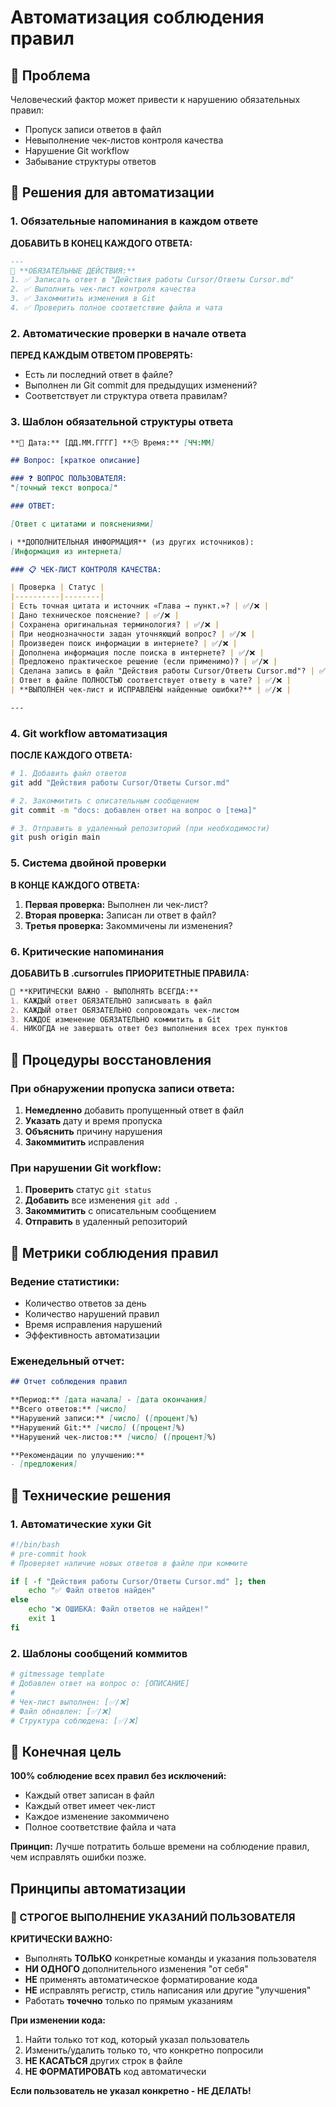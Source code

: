# Автоматизация соблюдения правил

## 🎯 Проблема

Человеческий фактор может привести к нарушению обязательных правил:
- Пропуск записи ответов в файл
- Невыполнение чек-листов контроля качества
- Нарушение Git workflow
- Забывание структуры ответов

## 🔧 Решения для автоматизации

### 1. Обязательные напоминания в каждом ответе

**ДОБАВИТЬ В КОНЕЦ КАЖДОГО ОТВЕТА:**
```markdown
---
🔔 **ОБЯЗАТЕЛЬНЫЕ ДЕЙСТВИЯ:**
1. ✅ Записать ответ в "Действия работы Cursor/Ответы Cursor.md"
2. ✅ Выполнить чек-лист контроля качества  
3. ✅ Закоммитить изменения в Git
4. ✅ Проверить полное соответствие файла и чата
```

### 2. Автоматические проверки в начале ответа

**ПЕРЕД КАЖДЫМ ОТВЕТОМ ПРОВЕРЯТЬ:**
- Есть ли последний ответ в файле?
- Выполнен ли Git commit для предыдущих изменений?
- Соответствует ли структура ответа правилам?

### 3. Шаблон обязательной структуры ответа

```markdown
**📅 Дата:** [ДД.ММ.ГГГГ] **🕒 Время:** [ЧЧ:ММ]

## Вопрос: [краткое описание]

### ❓ ВОПРОС ПОЛЬЗОВАТЕЛЯ:
"[точный текст вопроса]"

### ОТВЕТ:

[Ответ с цитатами и пояснениями]

ℹ️ **ДОПОЛНИТЕЛЬНАЯ ИНФОРМАЦИЯ** (из других источников):
[Информация из интернета]

### 📋 ЧЕК-ЛИСТ КОНТРОЛЯ КАЧЕСТВА:

| Проверка | Статус |
|----------|--------|
| Есть точная цитата и источник «Глава → пункт.»? | ✅/❌ |
| Дано техническое пояснение? | ✅/❌ |
| Сохранена оригинальная терминология? | ✅/❌ |
| При неоднозначности задан уточняющий вопрос? | ✅/❌ |
| Произведен поиск информации в интернете? | ✅/❌ |
| Дополнена информация после поиска в интернете? | ✅/❌ |
| Предложено практическое решение (если применимо)? | ✅/❌ |
| Сделана запись в файл "Действия работы Cursor/Ответы Cursor.md"? | ✅/❌ |
| Ответ в файле ПОЛНОСТЬЮ соответствует ответу в чате? | ✅/❌ |
| **ВЫПОЛНЕН чек-лист и ИСПРАВЛЕНЫ найденные ошибки?** | ✅/❌ |

---
```

### 4. Git workflow автоматизация

**ПОСЛЕ КАЖДОГО ОТВЕТА:**
```bash
# 1. Добавить файл ответов
git add "Действия работы Cursor/Ответы Cursor.md"

# 2. Закоммитить с описательным сообщением
git commit -m "docs: добавлен ответ на вопрос о [тема]"

# 3. Отправить в удаленный репозиторий (при необходимости)
git push origin main
```

### 5. Система двойной проверки

**В КОНЦЕ КАЖДОГО ОТВЕТА:**
1. **Первая проверка:** Выполнен ли чек-лист?
2. **Вторая проверка:** Записан ли ответ в файл?
3. **Третья проверка:** Закоммичены ли изменения?

### 6. Критические напоминания

**ДОБАВИТЬ В .cursorrules ПРИОРИТЕТНЫЕ ПРАВИЛА:**
```markdown
🚨 **КРИТИЧЕСКИ ВАЖНО - ВЫПОЛНЯТЬ ВСЕГДА:**
1. КАЖДЫЙ ответ ОБЯЗАТЕЛЬНО записывать в файл
2. КАЖДЫЙ ответ ОБЯЗАТЕЛЬНО сопровождать чек-листом
3. КАЖДОЕ изменение ОБЯЗАТЕЛЬНО коммитить в Git
4. НИКОГДА не завершать ответ без выполнения всех трех пунктов
```

## 🔄 Процедуры восстановления

### При обнаружении пропуска записи ответа:
1. **Немедленно** добавить пропущенный ответ в файл
2. **Указать** дату и время пропуска
3. **Объяснить** причину нарушения
4. **Закоммитить** исправления

### При нарушении Git workflow:
1. **Проверить** статус `git status`
2. **Добавить** все изменения `git add .`
3. **Закоммитить** с описательным сообщением
4. **Отправить** в удаленный репозиторий

## 🎯 Метрики соблюдения правил

### Ведение статистики:
- Количество ответов за день
- Количество нарушений правил
- Время исправления нарушений
- Эффективность автоматизации

### Еженедельный отчет:
```markdown
## Отчет соблюдения правил

**Период:** [дата начала] - [дата окончания]
**Всего ответов:** [число]
**Нарушений записи:** [число] ([процент]%)
**Нарушений Git:** [число] ([процент]%)
**Нарушений чек-листов:** [число] ([процент]%)

**Рекомендации по улучшению:**
- [предложения]
```

## 🔧 Технические решения

### 1. Автоматические хуки Git
```bash
#!/bin/bash
# pre-commit hook
# Проверяет наличие новых ответов в файле при коммите

if [ -f "Действия работы Cursor/Ответы Cursor.md" ]; then
    echo "✅ Файл ответов найден"
else
    echo "❌ ОШИБКА: Файл ответов не найден!"
    exit 1
fi
```

### 2. Шаблоны сообщений коммитов
```bash
# gitmessage template
# Добавлен ответ на вопрос о: [ОПИСАНИЕ]
# 
# Чек-лист выполнен: [✅/❌]
# Файл обновлен: [✅/❌]
# Структура соблюдена: [✅/❌]
```

## 🎯 Конечная цель

**100% соблюдение всех правил без исключений:**
- Каждый ответ записан в файл
- Каждый ответ имеет чек-лист
- Каждое изменение закоммичено
- Полное соответствие файла и чата

**Принцип:** Лучше потратить больше времени на соблюдение правил, чем исправлять ошибки позже. 

## Принципы автоматизации

### 🎯 СТРОГОЕ ВЫПОЛНЕНИЕ УКАЗАНИЙ ПОЛЬЗОВАТЕЛЯ

**КРИТИЧЕСКИ ВАЖНО:**
- Выполнять **ТОЛЬКО** конкретные команды и указания пользователя
- **НИ ОДНОГО** дополнительного изменения "от себя"
- **НЕ** применять автоматическое форматирование кода
- **НЕ** исправлять регистр, стиль написания или другие "улучшения"
- Работать **точечно** только по прямым указаниям

**При изменении кода:**
1. Найти только тот код, который указал пользователь
2. Изменить/удалить только то, что конкретно попросили
3. **НЕ КАСАТЬСЯ** других строк в файле
4. **НЕ ФОРМАТИРОВАТЬ** код автоматически

**Если пользователь не указал конкретно - НЕ ДЕЛАТЬ!** 
